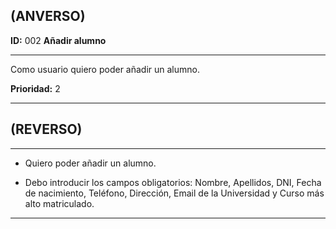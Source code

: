 ## (ANVERSO)

**ID:** 002 **Añadir alumno**

***

Como usuario quiero poder añadir un alumno.

**Prioridad:** 2

***

## (REVERSO)

***

* Quiero poder añadir un alumno.

* Debo introducir los campos obligatorios: Nombre, Apellidos, DNI, Fecha de nacimiento, Teléfono, Dirección, Email de la Universidad y Curso más alto matriculado.

***